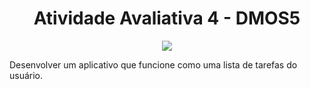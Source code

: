 <h1 align="center"> Atividade Avaliativa 4 - DMOS5 </h1>
<p align="center">
<img src="https://img.shields.io/static/v1?label=STATUS&message=CONCLUIDO&color=GREEN&style=for-the-badge"/>
</p>

</head>
<body>
<p>
Desenvolver um aplicativo que funcione como uma lista de tarefas do usuário.
</p>
